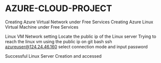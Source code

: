 # AZURE-CLOUD-PROJECT
Creating Azure Virtual Network under Free Services
Creating Azure Linux Virtual Machine under Free Services

Linux VM Network setting
Locate the public ip of the Linux server
Trying to reach the linux vm using the public ip on git bash
ssh azureuser@124.24.46.160
select connection mode and input password

Successful Linux Server Creation and accessed
